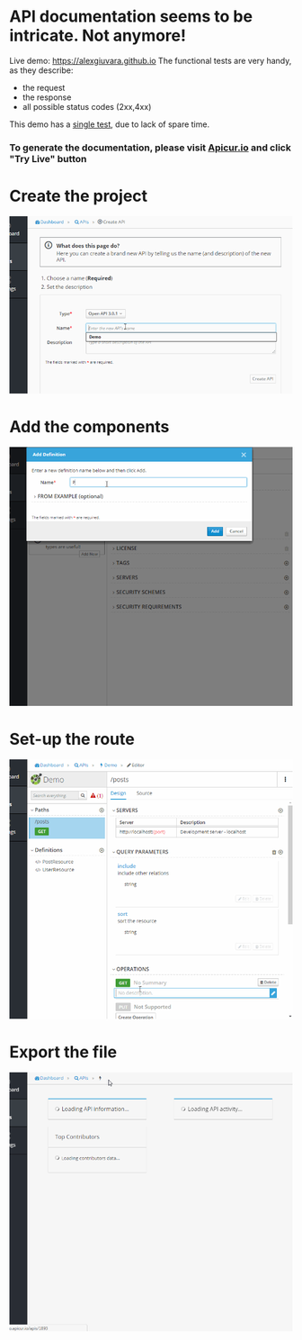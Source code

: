 # API documentation seems to be intricate. Not anymore!

Live demo: https://alexgiuvara.github.io
The functional tests are very handy, as they describe:
- the request
- the response
- all possible status codes (2xx,4xx)

This demo has a [single test](https://github.com/alexgiuvara/doc/blob/20b3820055f8874b7d178cc924cbed1992076329/tests/Feature/Controllers/PostIndexTest.php), due to lack of spare time.

### To generate the documentation, please visit [Apicur.io](https://www.apicur.io) and click "Try Live" button

# Create the project
![Preview ](./doc/1-create-the-project.gif)

# Add the components
![Preview ](./doc/2-add-resource.gif)

# Set-up the route
![Preview ](./doc/3-GET-posts.gif)

# Export the file
![Preview ](./doc/4-export.gif)
